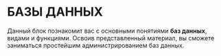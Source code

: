# БАЗЫ ДАННЫХ

Данный блок познакомит вас с основными понятиями **баз данных**, видами и функциями. Освоив представленный материал, вы сможете заниматься простейшим администрированием баз данных.

